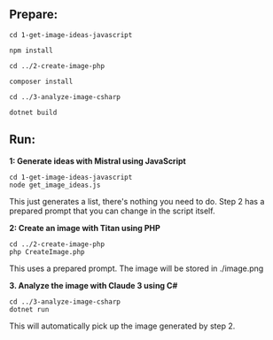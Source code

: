 ## Prepare:

```shell
cd 1-get-image-ideas-javascript

npm install

cd ../2-create-image-php

composer install

cd ../3-analyze-image-csharp

dotnet build
```

## Run:

**1: Generate ideas with Mistral using JavaScript**
```shell
cd 1-get-image-ideas-javascript
node get_image_ideas.js
```

This just generates a list, there's nothing you need to do. Step 2 has a prepared prompt that you can change in the script itself.

**2: Create an image with Titan using PHP**
```shell
cd ../2-create-image-php
php CreateImage.php
```

This uses a prepared prompt. The image will be stored in ./image.png

**3. Analyze the image with Claude 3 using C#**
```shell
cd ../3-analyze-image-csharp
dotnet run
```

This will automatically pick up the image generated by step 2.